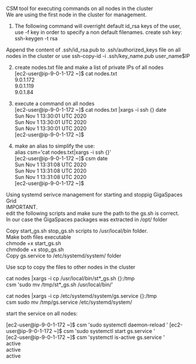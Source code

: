 CSM tool for executing commands on all nodes in the cluster  
We are using the first node in the cluster for management.

1. The following command will overright default id_rsa keys of the user, use -f key in order to specify a non default filenames.
create ssh key:  
ssh-keygen -t rsa  

Append the content of .ssh/id_rsa.pub to .ssh/authorized_keys file on all nodes in the cluster or use
ssh-copy-id -i .ssh/key_name.pub user_name$IP

2. create nodes.txt file and make a list of private IPs of all nodes   
[ec2-user@ip-9-0-1-172 ~]$ cat nodes.txt  
9.0.1.172    
9.0.1.119   
9.0.1.84     

3. execute a command on all nodes  
[ec2-user@ip-9-0-1-172 ~]$ cat nodes.txt |xargs -i ssh {} date  
Sun Nov  1 13:30:01 UTC 2020  
Sun Nov  1 13:30:01 UTC 2020  
Sun Nov  1 13:30:01 UTC 2020  
[ec2-user@ip-9-0-1-172 ~]$  

4. make an alias to simplify the use:  
alias csm='cat nodes.txt|xargs -i ssh {}'  
[ec2-user@ip-9-0-1-172 ~]$ csm date   
Sun Nov  1 13:31:08 UTC 2020  
Sun Nov  1 13:31:08 UTC 2020  
Sun Nov  1 13:31:08 UTC 2020  
[ec2-user@ip-9-0-1-172 ~]$  
  
    
      

Using systemd serivce management for starting and stoppig GigaSpaces Grid  
IMPORTANT.  
edit the following scripts and make sure the path to the gs.sh is correct.  
In our case the GigaSpaces packages was extracted in /opt/ folder  

Copy start_gs.sh  stop_gs.sh scripts to /usr/local/bin folder.  
Make both files executable  
chmode +x start_gs.sh  
chmdode +x stop_gs.sh   
Copy gs.service to /etc/systemd/system/ folder   


Use scp to copy the files to other nodes in the cluster  

cat nodes |xargs -i cp /usr/local/bin/st*_gs.sh {}:/tmp  
csm 'sudo mv /tmp/st*_gs.sh /usr/local/bin/'  

cat nodes |xargs -i cp /etc/systemd/system/gs.service {}:/tmp  
csm sudo mv /tmp/gs.service /etc/systemd/system/  

start the service on all nodes:  

[ec2-user@ip-9-0-1-172 ~]$ csm 'sudo systemctl daemon-reload '
[ec2-user@ip-9-0-1-172 ~]$ csm 'sudo systemctl start gs.service '  
[ec2-user@ip-9-0-1-172 ~]$ csm 'systemctl is-active gs.service '  
active  
active  
active  
